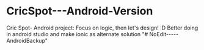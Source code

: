 # CricSpot---Android-Version
Cric Spot- Android project: Focus on logic, then let's design!  :D
Better doing in android studio and make ionic as alternate solution
"# NoEdit-----AndroidBackup" 

